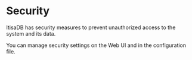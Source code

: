 # Security

ItisaDB has security measures to prevent unauthorized access to the system and its data.

You can manage security settings on the Web UI and in the configuration file.